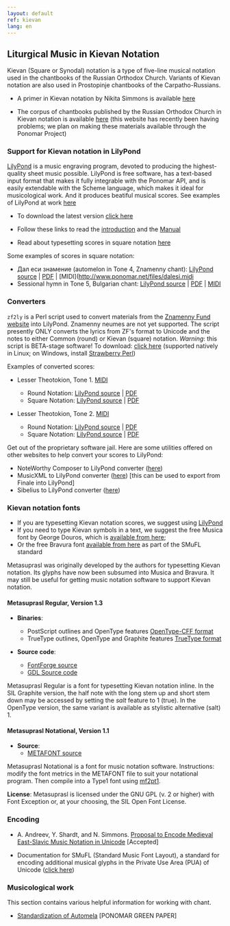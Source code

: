 ```yaml
---
layout: default
ref: kievan
lang: en
---
```

## Liturgical Music in Kievan Notation

Kievan (Square or Synodal) notation is a type of five-line musical notation used in the chantbooks of the Russian 
Orthodox Church. Variants of Kievan notation are also used in Prostopinje chantbooks of the Carpatho-Russians.

* A primer in Kievan notation by Nikita Simmons is 
  available [here](http://www.synaxis.info/psalom/research/simmons/Kievan_notation.pdf)

* The corpus of chantbooks published by the Russian Orthodox Church in Kievan notation is available 
  [here](http://seminaria.ru/raritet/quadsborn.htm)
  (this website has recently been having problems; we plan on making these materials available through the Ponomar Project)

### Support for Kievan notation in LilyPond

[LilyPond](http://www.lilypond.org/) is a music engraving program, devoted to producing the highest-quality sheet music 
possible. LilyPond is free software, has a text-based input format that makes it fully integrable with the Ponomar API, 
and is easily extendable with the Scheme language, which makes it ideal for musicological work. And it produces beatiful 
musical scores. See examples of LilyPond at work [here](http://lilypond.org/examples.html)

* To download the latest version [click here](http://www.lilypond.org/download.html)

* Follow these links to read the [introduction](http://www.lilypond.org/text-input.html)
  and the [Manual](http://lilypond.org/manuals.html)

* Read about typesetting scores in square notation 
  [here](http://lilypond.org/doc/v2.18/Documentation/notation/typesetting-kievan-square-notation)


Some examples of scores in square notation:

* Дал еси знамение (automelon in Tone 4, Znamenny chant): 
  [LilyPond source](http://www.ponomar.net/files/dalesi.ly) |
	[PDF](http://www.ponomar.net/files/dalesi.pdf) |
  [MIDI](http://www.ponomar.net/files/dalesi.midi
* Sessional hymn in Tone 5, Bulgarian chant: 
  [LilyPond source](http://www.ponomar.net/files/sessional5.ly) |
  [PDF](http://www.ponomar.net/files/sessional5.pdf) |
  [MIDI](http://www.ponomar.net/files/sessional5.midi)


### Converters

`zf2ly` is a Perl script used to convert materials from the [Znamenny Fund website](http://www.znamen.ru/)
into LilyPond. Znamenny neumes are not yet supported. The script presently ONLY converts the lyrics from ZF's format 
to Unicode and the notes to either Common (round) or Kievan (square) notation. 
*Warning*: this script is BETA-stage software! 
To download: [click here](http://www.ponomar.net/cgi-bin/fetch_script.cgi?target=zf2ly)
(supported natively in Linux; on Windows, install [Strawberry Perl](http://strawberryperl.com/))


Examples of converted scores:

* Lesser Theotokion, Tone 1. 
  [MIDI](http://www.ponomar.net/files/lesser_theotokion1.midi)
  - Round Notation: 
    [LilyPond source](http://www.ponomar.net/files/lesser_theotokion1.ly) |
    [PDF](http://www.ponomar.net/files/lesser_theotokion1.pdf)
  - Square Notation:
    [LilyPond source](http://www.ponomar.net/files/lesser_theotokion1_k.ly) |
    [PDF](http://www.ponomar.net/files/lesser_theotokion1_k.pdf)

* Lesser Theotokion, Tone 2. [MIDI](http://www.ponomar.net/files/lesser_theotokion2.midi)
  - Round Notation: 
    [LilyPond source](http://www.ponomar.net/files/lesser_theotokion2.ly) |
    [PDF](http://www.ponomar.net/files/lesser_theotokion2.pdf)
  - Square Notation:
    [LilyPond source](http://www.ponomar.net/files/lesser_theotokion2_k.ly) |
    [PDF](http://www.ponomar.net/files/lesser_theotokion2_k.pdf)

Get out of the proprietary software jail. Here are some utilities offered on other websites to help convert 
your scores to LilyPond:

* NoteWorthy Composer to LilyPond converter ([here](http://nwc2ly.sourceforge.net/))
* MusicXML to LilyPond converter ([here](http://www.nongnu.org/xml2ly/))
  [this can be used to export from Finale into LilyPond]
* Sibelius to LilyPond converter ([here](http://sib2ly.sourceforge.net/))

### Kievan notation fonts

* If you are typesetting Kievan notation scores, we suggest using [LilyPond](http://www.lilypond.org/)
* If you need to type Kievan symbols in a text, we suggest the free Musica font by George Douros, which 
  is [available from here](http://users.teilar.gr/~g1951d/);
* Or the free Bravura font [available from here](http://www.smufl.org/fonts/) as part of the SMuFL standard

Metasuprasl was originally developed by the authors for typesetting Kievan notation. Its glyphs have now been subsumed 
into Musica and Bravura. It may still be useful for getting music notation software to support Kievan notation.

#### Metasuprasl Regular, Version 1.3

- **Binaries**:
	+	PostScript outlines and OpenType features [OpenType-CFF format](http://www.ponomar.net/files/Metasuprasl-Regular.otf)
	+	TrueType outlines, OpenType and Graphite features [TrueType format](http://www.ponomar.net/files/Metasuprasl-SIL.ttf)

- **Source code**:
  + [FontForge source](http://www.ponomar.net/files/Metasuprasl-Regular.sfd)
  + [GDL Source code](http://www.ponomar.net/files/Metasuprasl-Regular.gdl)

Metasuprasl Regular is a font for typesetting Kievan notation inline. In the SIL Graphite version, the half note with the 
long stem up and short stem down may be accessed by setting the _salt_ feature to 1 (true). In the OpenType version, 
the same variant is available as stylistic alternative (salt) 1.

#### Metasuprasl Notational, Version 1.1

- **Source**:
  + [METAFONT source](http://www.ponomar.net/files/metasuprasl.mf)

Metasuprasl Notational is a font for music notation software. Instructions: modify the font metrics in the METAFONT file to 
suit your notational program. Then compile into a Type1 font using [mf2pt1](http://www.ctan.org/pkg/mf2pt1). 

**License**: Metasuprasl is licensed under the GNU GPL (v. 2 or higher) with Font Exception or, at your choosing, 
the SIL Open Font License.

### Encoding

* A. Andreev, Y. Shardt, and N. Simmons. [Proposal to Encode Medieval East-Slavic Music Notation in Unicode](http://www.ponomar.net/files/kievan.pdf) [Accepted]

* Documentation for SMuFL (Standard Music Font Layout), a standard for encoding additional musical glyphs in the Private 
  Use Area (PUA) of Unicode ([click here](https://w3c.github.io/smufl/gitbook/))

### Musicological work

This section contains various helpful information for working with chant.

* [Standardization of Automela](http://www.ponomar.net/files/automela.pdf) [PONOMAR GREEN PAPER]
